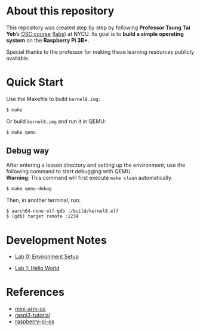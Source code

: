 # About this repository
This repository was created step by step by following **Professor Tsung Tai Yeh**’s [OSC course](https://people.cs.nycu.edu.tw/~ttyeh/course/2024_Spring/IOC5226/outline.html) ([labs](https://nycu-caslab.github.io/OSC2024/)) at NYCU. Its goal is to **build a simple operating system** on the **Raspberry Pi 3B+**. 

Special thanks to the professor for making these learning resources publicly available.

# Quick Start
Use the Makefile to build `kernel8.img`:
```bash
$ make
```
Or build `kernel8.img` and run it in QEMU:
```bash
$ make qemu
```
## Debug way
After entering a lesson directory and setting up the environment, use the following command to start debugging with QEMU.  
**Warning**: This command will first execute `make clean` automatically.
```bash
$ make qemu-debug
```
Then, in another terminal, run:
```
$ aarch64-none-elf-gdb ./build/kernel8.elf
$ (gdb) target remote :1234
```

# Development Notes
- [Lab 0: Environment Setup](https://hackmd.io/@0a2xfYPxSzGdcXv06JB8_Q/rkHdpYkZxe)

- [Lab 1: Hello World](https://hackmd.io/@0a2xfYPxSzGdcXv06JB8_Q/SJP2qXEbeg)

# References
- [mini-arm-os](https://github.com/jserv/mini-arm-os/tree/master)
- [raspi3-tutorial](https://github.com/bztsrc/raspi3-tutorial/tree/master)
- [raspberry-pi-os](https://github.com/s-matyukevich/raspberry-pi-os)